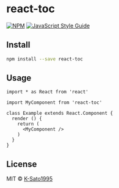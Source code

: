 # react-toc

> 

[![NPM](https://img.shields.io/npm/v/react-toc.svg)](https://www.npmjs.com/package/react-toc) [![JavaScript Style Guide](https://img.shields.io/badge/code_style-standard-brightgreen.svg)](https://standardjs.com)

## Install

```bash
npm install --save react-toc
```

## Usage

```tsx
import * as React from 'react'

import MyComponent from 'react-toc'

class Example extends React.Component {
  render () {
    return (
      <MyComponent />
    )
  }
}
```

## License

MIT © [K-Sato1995](https://github.com/K-Sato1995)
